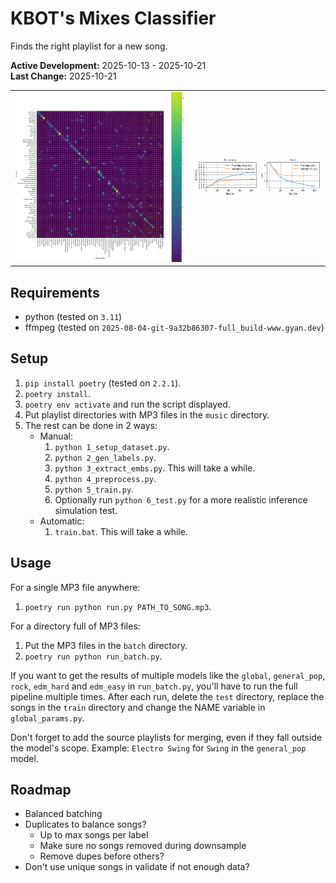 # KBOT's Mixes Classifier
Finds the right playlist for a new song.

**Active Development:** 2025-10-13 - 2025-10-21<br>
**Last Change:** 2025-10-21<br>

| | |
| :---: | :---: |
| ![](/Screenshots/1-Stats-Matrix.png) | ![](/Screenshots/2-Stats-Graph.png) |

## Requirements
- python (tested on `3.11`)
- ffmpeg (tested on `2025-08-04-git-9a32b86307-full_build-www.gyan.dev`)

## Setup
1. `pip install poetry` (tested on `2.2.1`).
2. `poetry install`.
3. `poetry env activate` and run the script displayed.
4. Put playlist directories with MP3 files in the `music` directory.
5. The rest can be done in 2 ways:
    - Manual:
        1. `python 1_setup_dataset.py`.
        2. `python 2_gen_labels.py`.
        3. `python 3_extract_embs.py`. This will take a while.
        4. `python 4_preprocess.py`.
        5. `python 5_train.py`.
        6. Optionally run `python 6_test.py` for a more realistic inference simulation test.
    - Automatic:
        1. `train.bat`. This will take a while.

## Usage
For a single MP3 file anywhere:
1. `poetry run python run.py PATH_TO_SONG.mp3`.

For a directory full of MP3 files:
1. Put the MP3 files in the `batch` directory.
2. `poetry run python run_batch.py`.

If you want to get the results of multiple models like the `global`, `general_pop`, `rock`, `edm_hard` and `edm_easy` in `run_batch.py`, you'll have to run the full pipeline multiple times. After each run, delete the `test` directory, replace the songs in the `train` directory and change the NAME variable in `global_params.py`.

Don't forget to add the source playlists for merging, even if they fall outside the model's scope. Example: `Electro Swing` for `Swing` in the `general_pop` model.

## Roadmap
- Balanced batching
- Duplicates to balance songs?
    - Up to max songs per label
    - Make sure no songs removed during downsample
    - Remove dupes before others?
- Don't use unique songs in validate if not enough data?

